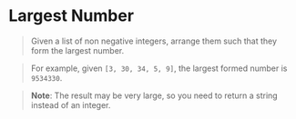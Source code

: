 Largest Number
==============

>Given a list of non negative integers, arrange them such that they form the 
>largest number.

>For example, given `[3, 30, 34, 5, 9]`, the largest formed number is `9534330`.

>**Note**: The result may be very large, 
>so you need to return a string instead of an integer.
